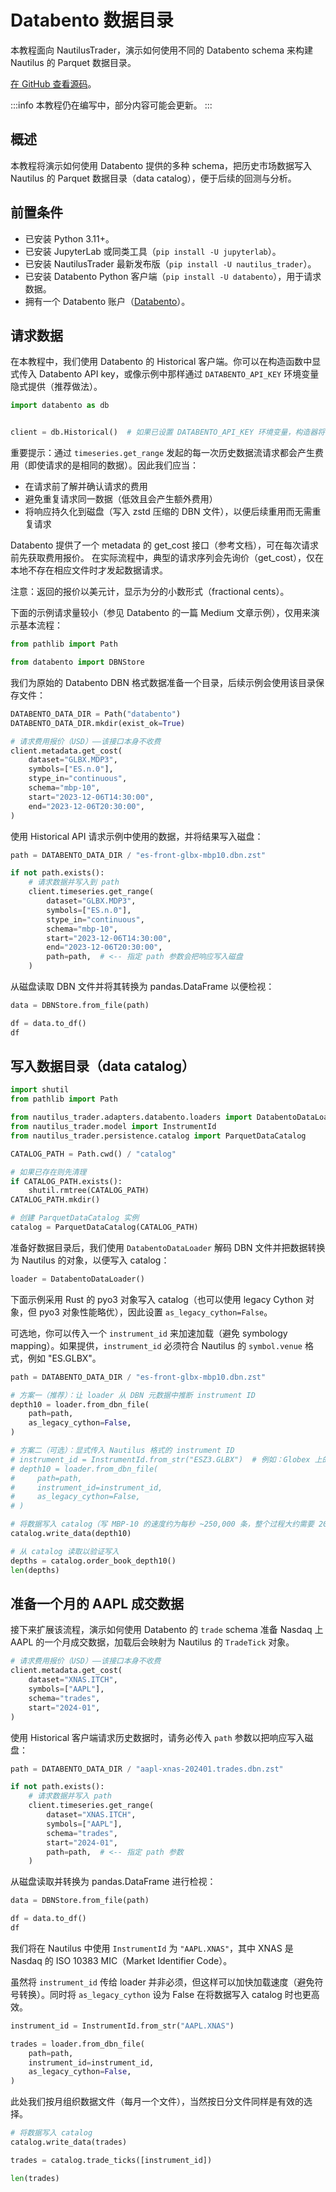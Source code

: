# Databento 数据目录

本教程面向 NautilusTrader，演示如何使用不同的 Databento schema 来构建 Nautilus 的 Parquet 数据目录。

[在 GitHub 查看源码](https://github.com/nautechsystems/nautilus_trader/blob/develop/docs/tutorials/databento_data_catalog.ipynb)。

:::info
本教程仍在编写中，部分内容可能会更新。
:::

## 概述

本教程将演示如何使用 Databento 提供的多种 schema，把历史市场数据写入 Nautilus 的 Parquet 数据目录（data catalog），便于后续的回测与分析。

## 前置条件

- 已安装 Python 3.11+。
- 已安装 JupyterLab 或同类工具（`pip install -U jupyterlab`）。
- 已安装 NautilusTrader 最新发布版（`pip install -U nautilus_trader`）。
- 已安装 Databento Python 客户端（`pip install -U databento`），用于请求数据。
- 拥有一个 Databento 账户（[Databento](https://databento.com)）。

## 请求数据

在本教程中，我们使用 Databento 的 Historical 客户端。你可以在构造函数中显式传入 Databento API key，或像示例中那样通过 `DATABENTO_API_KEY` 环境变量隐式提供（推荐做法）。

```python
import databento as db


client = db.Historical()  # 如果已设置 DATABENTO_API_KEY 环境变量，构造器将自动使用它（推荐）
```

重要提示：通过 `timeseries.get_range` 发起的每一次历史数据流请求都会产生费用（即使请求的是相同的数据）。因此我们应当：

- 在请求前了解并确认请求的费用
- 避免重复请求同一数据（低效且会产生额外费用）
- 将响应持久化到磁盘（写入 zstd 压缩的 DBN 文件），以便后续重用而无需重复请求

Databento 提供了一个 metadata 的 get_cost 接口（参考文档），可在每次请求前先获取费用报价。
在实际流程中，典型的请求序列会先询价（get_cost），仅在本地不存在相应文件时才发起数据请求。

注意：返回的报价以美元计，显示为分的小数形式（fractional cents）。

下面的示例请求量较小（参见 Databento 的一篇 Medium 文章示例），仅用来演示基本流程：

```python
from pathlib import Path

from databento import DBNStore
```

我们为原始的 Databento DBN 格式数据准备一个目录，后续示例会使用该目录保存文件：

```python
DATABENTO_DATA_DIR = Path("databento")
DATABENTO_DATA_DIR.mkdir(exist_ok=True)
```

```python
# 请求费用报价（USD）——该接口本身不收费
client.metadata.get_cost(
    dataset="GLBX.MDP3",
    symbols=["ES.n.0"],
    stype_in="continuous",
    schema="mbp-10",
    start="2023-12-06T14:30:00",
    end="2023-12-06T20:30:00",
)
```

使用 Historical API 请求示例中使用的数据，并将结果写入磁盘：

```python
path = DATABENTO_DATA_DIR / "es-front-glbx-mbp10.dbn.zst"

if not path.exists():
    # 请求数据并写入到 path
    client.timeseries.get_range(
        dataset="GLBX.MDP3",
        symbols=["ES.n.0"],
        stype_in="continuous",
        schema="mbp-10",
        start="2023-12-06T14:30:00",
        end="2023-12-06T20:30:00",
        path=path,  # <-- 指定 path 参数会把响应写入磁盘
    )
```

从磁盘读取 DBN 文件并将其转换为 pandas.DataFrame 以便检视：

```python
data = DBNStore.from_file(path)

df = data.to_df()
df
```

## 写入数据目录（data catalog）

```python
import shutil
from pathlib import Path

from nautilus_trader.adapters.databento.loaders import DatabentoDataLoader
from nautilus_trader.model import InstrumentId
from nautilus_trader.persistence.catalog import ParquetDataCatalog
```

```python
CATALOG_PATH = Path.cwd() / "catalog"

# 如果已存在则先清理
if CATALOG_PATH.exists():
    shutil.rmtree(CATALOG_PATH)
CATALOG_PATH.mkdir()

# 创建 ParquetDataCatalog 实例
catalog = ParquetDataCatalog(CATALOG_PATH)
```

准备好数据目录后，我们使用 `DatabentoDataLoader` 解码 DBN 文件并把数据转换为 Nautilus 的对象，以便写入 catalog：

```python
loader = DatabentoDataLoader()
```

下面示例采用 Rust 的 pyo3 对象写入 catalog（也可以使用 legacy Cython 对象，但 pyo3 对象性能略优），因此设置 `as_legacy_cython=False`。

可选地，你可以传入一个 `instrument_id` 来加速加载（避免 symbology mapping）。如果提供，`instrument_id` 必须符合 Nautilus 的 `symbol.venue` 格式，例如 "ES.GLBX"。

```python
path = DATABENTO_DATA_DIR / "es-front-glbx-mbp10.dbn.zst"

# 方案一（推荐）：让 loader 从 DBN 元数据中推断 instrument ID
depth10 = loader.from_dbn_file(
    path=path,
    as_legacy_cython=False,
)

# 方案二（可选）：显式传入 Nautilus 格式的 instrument ID
# instrument_id = InstrumentId.from_str("ESZ3.GLBX")  # 例如：Globex 上的 E-mini S&P 2023 年 12 月合约
# depth10 = loader.from_dbn_file(
#     path=path,
#     instrument_id=instrument_id,
#     as_legacy_cython=False,
# )
```

```python
# 将数据写入 catalog（写 MBP-10 的速度约为每秒 ~250,000 条，整个过程大约需要 20 秒，视机器而定）
catalog.write_data(depth10)
```

```python
# 从 catalog 读取以验证写入
depths = catalog.order_book_depth10()
len(depths)
```

## 准备一个月的 AAPL 成交数据

接下来扩展该流程，演示如何使用 Databento 的 `trade` schema 准备 Nasdaq 上 AAPL 的一个月成交数据，加载后会映射为 Nautilus 的 `TradeTick` 对象。

```python
# 请求费用报价（USD）——该接口本身不收费
client.metadata.get_cost(
    dataset="XNAS.ITCH",
    symbols=["AAPL"],
    schema="trades",
    start="2024-01",
)
```

使用 Historical 客户端请求历史数据时，请务必传入 `path` 参数以把响应写入磁盘：

```python
path = DATABENTO_DATA_DIR / "aapl-xnas-202401.trades.dbn.zst"

if not path.exists():
    # 请求数据并写入 path
    client.timeseries.get_range(
        dataset="XNAS.ITCH",
        symbols=["AAPL"],
        schema="trades",
        start="2024-01",
        path=path,  # <-- 指定 path 参数
    )
```

从磁盘读取并转换为 pandas.DataFrame 进行检视：

```python
data = DBNStore.from_file(path)

df = data.to_df()
df
```

我们将在 Nautilus 中使用 `InstrumentId` 为 `"AAPL.XNAS"`，其中 XNAS 是 Nasdaq 的 ISO 10383 MIC（Market Identifier Code）。

虽然将 `instrument_id` 传给 loader 并非必须，但这样可以加快加载速度（避免符号转换）。同时将 `as_legacy_cython` 设为 False 在将数据写入 catalog 时也更高效。

```python
instrument_id = InstrumentId.from_str("AAPL.XNAS")

trades = loader.from_dbn_file(
    path=path,
    instrument_id=instrument_id,
    as_legacy_cython=False,
)
```

此处我们按月组织数据文件（每月一个文件），当然按日分文件同样是有效的选择。

```python
# 将数据写入 catalog
catalog.write_data(trades)
```

```python
trades = catalog.trade_ticks([instrument_id])
```

```python
len(trades)
```
